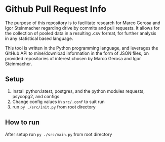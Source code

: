 # Github Pull Request Info
The purpose of this repository is to facilitate research for Marco Gerosa and Igor Steinmacher regarding drive by commits and pull requests. It allows for the collection of pooled data in a resulting .csv format, for further analysis in any statistical based language.

This tool is written in the Python programming language, and leverages the GitHub API to mine/download information in the form of JSON files, on provided repositories of interest chosen by Marco Gerosa and Igor Steinmacher.


## Setup
1. Install python:latest, postgres, and the python modules requests, psycopg2, and configs
2. Change config values in `src/.conf` to suit run
3. run `py ./src/init.py` from root directory


## How to run
After setup run `py ./src/main.py` from root directory